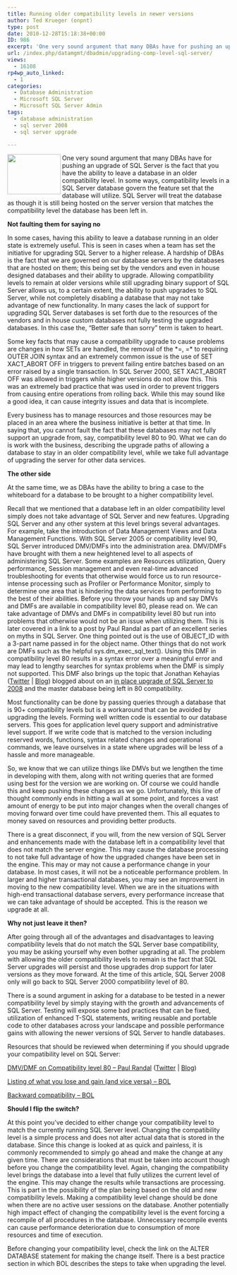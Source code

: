 ```yaml
---
title: Running older compatibility levels in newer versions
author: Ted Krueger (onpnt)
type: post
date: 2010-12-28T15:18:38+00:00
ID: 986
excerpt: 'One very sound argument that many DBAs have for pushing an upgrade of SQL Server is the fact that you have the ability to leave a database in an older compatibility level.  In some ways, compatibility levels in a SQL Server database govern the feature set that the database will utilize.  SQL Server will treat the database as though it is still being hosted on the server version that matches the compatibility level the database has been left in.'
url: /index.php/datamgmt/dbadmin/upgrading-comp-level-sql-server/
views:
  - 16108
rp4wp_auto_linked:
  - 1
categories:
  - Database Administration
  - Microsoft SQL Server
  - Microsoft SQL Server Admin
tags:
  - database administration
  - sql server 2008
  - sql server upgrade

---
```

<div class="image_block">
  <img src="/wp-content/uploads/blogs/DataMgmt/comp_level.gif" alt="" title="" width="121" height="91" align="left" />
</div>

One very sound argument that many DBAs have for pushing an upgrade of SQL Server is the fact that you have the ability to leave a database in an older compatibility level. In some ways, compatibility levels in a SQL Server database govern the feature set that the database will utilize. SQL Server will treat the database as though it is still being hosted on the server version that matches the compatibility level the database has been left in. 

**Not faulting them for saying no**

In some cases, having this ability to leave a database running in an older state is extremely useful. This is seen in cases when a team has set the initiative for upgrading SQL Server to a higher release. A hardship of DBAs is the fact that we are governed on our database servers by the databases that are hosted on them; this being set by the vendors and even in house designed databases and their ability to upgrade. Allowing compatibility levels to remain at older versions while still upgrading binary support of SQL Server allows us, to a certain extent, the ability to push upgrades to SQL Server, while not completely disabling a database that may not take advantage of new functionality. In many cases the lack of support for upgrading SQL Server databases is set forth due to the resources of the vendors and in house custom databases not fully testing the upgraded databases. In this case the, “Better safe than sorry” term is taken to heart.

Some key facts that may cause a compatibility upgrade to cause problems are changes in how SETs are handled, the removal of the \*=, =\* to requiring OUTER JOIN syntax and an extremely common issue is the use of SET XACT\_ABORT OFF in triggers to prevent failing entire batches based on an error raised by a single transaction. In SQL Server 2000, SET XACT\_ABORT OFF was allowed in triggers while higher versions do not allow this. This was an extremely bad practice that was used in order to prevent triggers from causing entire operations from rolling back. While this may sound like a good idea, it can cause integrity issues and data that is incomplete.

Every business has to manage resources and those resources may be placed in an area where the business initiative is better at that time. In saying that, you cannot fault the fact that these databases may not fully support an upgrade from, say, compatibility level 80 to 90. What we can do is work with the business, describing the upgrade paths of allowing a database to stay in an older compatibility level, while we take full advantage of upgrading the server for other data services. 

**The other side**

At the same time, we as DBAs have the ability to bring a case to the whiteboard for a database to be brought to a higher compatibility level.

Recall that we mentioned that a database left in an older compatibility level simply does not take advantage of SQL Server and new features. Upgrading SQL Server and any other system at this level brings several advantages. For example, take the introduction of Data Management Views and Data Management Functions. With SQL Server 2005 or compatibility level 90, SQL Server introduced DMV/DMFs into the administration area. DMV/DMFs have brought with them a new heightened level to all aspects of administering SQL Server. Some examples are Resources utilization, Query performance, Session management and even real-time advanced troubleshooting for events that otherwise would force us to run resource-intense processing such as Profiler or Performance Monitor, simply to determine one area that is hindering the data services from performing to the best of their abilities. Before you throw your hands up and say DMVs and DMFs are available in compatibility level 80, please read on. We can take advantage of DMVs and DMFs in compatibility level 80 but run into problems that otherwise would not be an issue when utilizing them. This is later covered in a link to a post by Paul Randal as part of an excellent series on myths in SQL Server. One thing pointed out is the use of OBJECT\_ID with a 3-part name passed in for the object name. Other things that do not work are DMFs such as the helpful sys.dm\_exec\_sql\_text(). Using this DMF in compatibility level 80 results in a syntax error over a meaningful error and may lead to lengthy searches for syntax problems when the DMF is simply not supported. This DMF also brings up the topic that Jonathan Kehayias ([Twitter][1] | [Blog][2]) blogged about on an [in place upgrade of SQL Server to 2008][3] and the master database being left in 80 compatibility. 

Most functionality can be done by passing queries through a database that is 90+ compatibility levels but is a workaround that can be avoided by upgrading the levels. Forming well written code is essential to our database servers. This goes for application level query support and administrative level support. If we write code that is matched to the version including reserved words, functions, syntax related changes and operational commands, we leave ourselves in a state where upgrades will be less of a hassle and more manageable.

So, we know that we can utilize things like DMVs but we lengthen the time in developing with them, along with not writing queries that are formed using best for the version we are working on. Of course we could handle this and keep pushing these changes as we go. Unfortunately, this line of thought commonly ends in hitting a wall at some point, and forces a vast amount of energy to be put into major changes when the overall changes of moving forward over time could have prevented them. This all equates to money saved on resources and providing better products.

There is a great disconnect, if you will, from the new version of SQL Server and enhancements made with the database left in a compatibility level that does not match the server engine. This may cause the database processing to not take full advantage of how the upgraded changes have been set in the engine. This may or may not cause a performance change in your database. In most cases, it will not be a noticeable performance problem. In larger and higher transactional databases, you may see an improvement in moving to the new compatibility level. When we are in the situations with high-end transactional database servers, every performance increase that we can take advantage of should be accepted. This is the reason we upgrade at all.

**Why not just leave it then?**

After going through all of the advantages and disadvantages to leaving compatibility levels that do not match the SQL Server base compatibility, you may be asking yourself why even bother upgrading at all. The problem with allowing the older compatibility levels to remain is the fact that SQL Server upgrades will persist and those upgrades drop support for later versions as they move forward. At the time of this article, SQL Server 2008 only will go back to SQL Server 2000 compatibility level of 80.

There is a sound argument in asking for a database to be tested in a newer compatibility level by simply staying with the growth and advancements of SQL Server. Testing will expose some bad practices that can be fixed, utilization of enhanced T-SQL statements, writing reusable and portable code to other databases across your landscape and possible performance gains with allowing the newer versions of SQL Server to handle databases.

Resources that should be reviewed when determining if you should upgrade your compatibility level on SQL Server:
  
[DMV/DMF on Compatibility level 80 – Paul Randal][4] ([Twitter][5] | [Blog][6])
  
[Listing of what you lose and gain (and vice versa) &#8211; BOL][7]
  
[Backward compatibility &#8211; BOL][8]
  
**Should I flip the switch?**

At this point you’ve decided to either change your compatibility level to match the currently running SQL Server level. Changing the compatibility level is a simple process and does not alter actual data that is stored in the database. Since this change is looked at as quick and painless, it is commonly recommended to simply go ahead and make the change at any given time. There are considerations that must be taken into account though before you change the compatibility level. Again, changing the compatibility level brings the database into a level that fully utilizes the current level of the engine. This may change the results while transactions are processing. This is part in the possibility of the plan being based on the old and new compatibility levels. Making a compatibility level change should be done when there are no active user sessions on the database. Another potentially high impact effect of changing the compatibility level is the event forcing a recompile of all procedures in the database. Unnecessary recompile events can cause performance deterioration due to consumption of more resources and time of execution.

Before changing your compatibility level, check the link on the ALTER DATABASE statement for making the change itself. There is a best practice section in which BOL describes the steps to take when upgrading the level.

 [1]: http://twitter.com/sqlsarg
 [2]: http://sqlblog.com/blogs/jonathan_kehayias/default.aspx
 [3]: http://sqlblog.com/blogs/jonathan_kehayias/archive/2010/05/04/master-database-compatibility-level-after-an-in-place-upgrade.aspx
 [4]: http://www.sqlskills.com/BLOGS/PAUL/post/A-DBA-myth-a-day-(1330)-you-cannot-run-DMVs-when-in-the-80-compat-mode-(T-SQL-Tuesday-005).aspx
 [5]: http://twitter.com/paulrandal
 [6]: http://www.sqlskills.com/blogs/paul/
 [7]: http://msdn.microsoft.com/en-us/library/ms178653.aspx
 [8]: http://technet.microsoft.com/en-us/library/cc707787.aspx